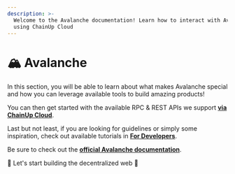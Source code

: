 ```yaml
---
description: >-
  Welcome to the Avalanche documentation! Learn how to interact with Avalanche
  using ChainUp Cloud
---
```


# 🏔 Avalanche

In this section, you will be able to learn about what makes Avalanche special and how you can leverage available tools to build amazing products!

You can then get started with the available RPC & REST APIs we support [**via ChainUp Cloud**](https://app.chainupcloud.com/login).

Last but not least, if you are looking for guidelines or simply some inspiration, check out available tutorials in [**For Developers**](../../introduction/for-developers/use-blockchain-api.md).

Be sure to check out the [**official Avalanche documentation**](https://docs.avax.network/).

🚀 Let's start building the decentralized web 🚀
